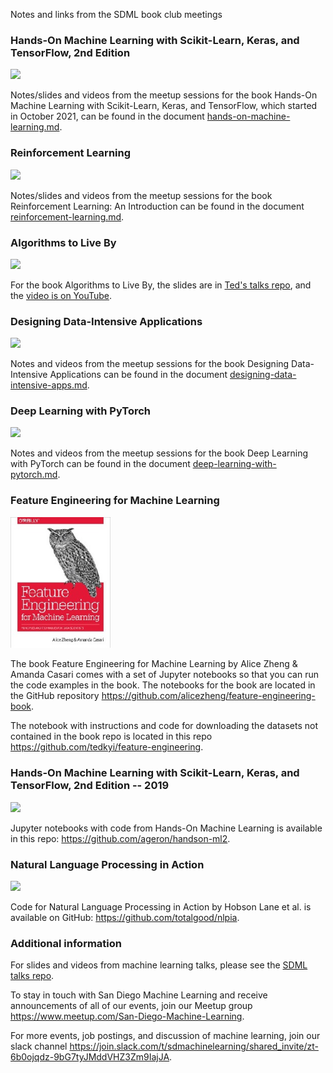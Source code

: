 Notes and links from the SDML book club meetings

### Hands-On Machine Learning with Scikit-Learn, Keras, and TensorFlow, 2nd Edition
<img src="https://github.com/SanDiegoMachineLearning/bookclub/blob/master/images/homl_geron.jpg?raw=true" width="160">

Notes/slides and videos from the meetup sessions for the book Hands-On Machine Learning with Scikit-Learn, Keras, and TensorFlow, 
which started in October 2021,
can be found in the document [hands-on-machine-learning.md](./hands-on-machine-learning.md).

### Reinforcement Learning
<img src="https://github.com/SanDiegoMachineLearning/bookclub/blob/master/images/reinforcement-learning.jpg?raw=true" width="160">

Notes/slides and videos from the meetup sessions for the book Reinforcement Learning:  An Introduction
can be found in the document [reinforcement-learning.md](./reinforcement-learning.md).

### Algorithms to Live By
<img src="https://github.com/SanDiegoMachineLearning/bookclub/blob/master/images/algorithms-to-live-by-paperback-3d.png?raw=true" width="160">

For the book Algorithms to Live By,
the slides are in [Ted's talks repo](https://github.com/tedkyi/talks), and the [video is on YouTube](https://youtu.be/DKUNUYGS1Kw).

### Designing Data-Intensive Applications
<img src="https://github.com/SanDiegoMachineLearning/bookclub/blob/master/images/designing-data-intensive-apps.jpg?raw=true" width="160">

Notes and videos from the meetup sessions for the book Designing Data-Intensive Applications
can be found in the document [designing-data-intensive-apps.md](./designing-data-intensive-apps.md).

### Deep Learning with PyTorch
<img src="https://github.com/SanDiegoMachineLearning/bookclub/blob/master/images/deep-learning-with-pytorch.jpg?raw=true" width="160">

Notes and videos from the meetup sessions for the book Deep Learning with PyTorch
can be found in the document [deep-learning-with-pytorch.md](./deep-learning-with-pytorch.md).

### Feature Engineering for Machine Learning
<img src="https://github.com/tedkyi/feature-engineering/blob/master/feature_engineering.jpg?raw=true" width="160">

The book Feature Engineering for Machine Learning by Alice Zheng & Amanda Casari comes with a set of Jupyter notebooks so that you can run the code examples in the book.
The notebooks for the book are located in the GitHub repository https://github.com/alicezheng/feature-engineering-book.

The notebook with instructions and code for downloading the datasets not contained in the book repo is located in this repo https://github.com/tedkyi/feature-engineering.

### Hands-On Machine Learning with Scikit-Learn, Keras, and TensorFlow, 2nd Edition -- 2019
<img src="https://github.com/SanDiegoMachineLearning/bookclub/blob/master/images/homl_geron.jpg?raw=true" width="160">

Jupyter notebooks with code from Hands-On Machine Learning is available in this repo:  https://github.com/ageron/handson-ml2.

### Natural Language Processing in Action
<img src="https://github.com/SanDiegoMachineLearning/bookclub/blob/master/images/nlpia.jpg?raw=true" width="160">

Code for Natural Language Processing in Action by Hobson Lane et al. is available on GitHub:  https://github.com/totalgood/nlpia.

### Additional information

For slides and videos from machine learning talks, please see the [SDML talks repo](https://github.com/SanDiegoMachineLearning/talks).

To stay in touch with San Diego Machine Learning and receive announcements of all of our events, join our Meetup group https://www.meetup.com/San-Diego-Machine-Learning.

For more events, job postings, and discussion of machine learning, join our slack channel 
https://join.slack.com/t/sdmachinelearning/shared_invite/zt-6b0ojqdz-9bG7tyJMddVHZ3Zm9IajJA.

<br>
<br>
